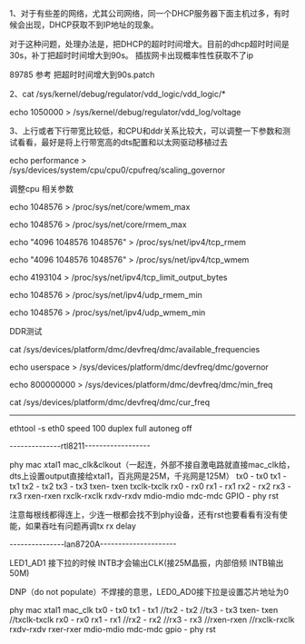 
1、对于有些差的网络，尤其公司网络，同一个DHCP服务器下面主机过多，有时候会出现，DHCP获取不到IP地址的现象。

对于这种问题，处理办法是，把DHCP的超时时间增大。目前的dhcp超时时间是30s，补丁把超时时间增大到90s。 插拔网卡出现概率性性获取不了ip

89785  参考 把超时时间增大到90s.patch



2、cat /sys/kernel/debug/regulator/vdd_logic/vdd_logic/*

echo 1050000 > /sys/kernel/debug/regulator/vdd_log/voltage


3、上行或者下行带宽比较低，和CPU和ddr关系比较大，可以调整一下参数和测试看看，最好是将上行带宽高的dts配置和以太网驱动移植过去

echo performance > /sys/devices/system/cpu/cpu0/cpufreq/scaling_governor

调整cpu 相关参数

echo 1048576 > /proc/sys/net/core/wmem_max

echo 1048576 > /proc/sys/net/core/rmem_max

echo "4096 1048576 1048576" > /proc/sys/net/ipv4/tcp_rmem

echo "4096 1048576 1048576" > /proc/sys/net/ipv4/tcp_wmem

echo 4193104 > /proc/sys/net/ipv4/tcp_limit_output_bytes

echo 1048576 > /proc/sys/net/ipv4/udp_rmem_min

echo 1048576 > /proc/sys/net/ipv4/udp_wmem_min

DDR测试

cat /sys/devices/platform/dmc/devfreq/dmc/available_frequencies

echo userspace > /sys/devices/platform/dmc/devfreq/dmc/governor

echo 800000000 > /sys/devices/platform/dmc/devfreq/dmc/min_freq

cat /sys/devices/platform/dmc/devfreq/dmc/cur_freq


----------------------------------------------------------------




ethtool -s eth0 speed 100 duplex full autoneg off


--------------rtl8211------------------

phy   mac xtal1  mac_clk&clkout（一起连，外部不接自激电路就直接mac_clk给，dts上设置output直接给xtal1，百兆网是25M，千兆网是125M）
tx0 - tx0   tx1 - tx1  tx2 - tx2 tx3 - tx3 txen- txen txclk-txclk rx0 - rx0 rx1 - rx1 rx2 - rx2 rx3 - rx3 rxen-rxen rxclk-rxclk rxdv-rxdv mdio-mdio mdc-mdc GPIO - phy rst
 
 注意每根线都得连上，少连一根都会找不到phy设备，还有rst也要看看有没有使能，如果吞吐有问题再调tx rx delay
 
 ---------------lan8720A---------------------
 
 LED1_AD1 接下拉的时候 INTB才会输出CLK(接25M晶振，内部倍频 INTB输出50M) 

DNP（do not populate）不焊接的意思，LED0_AD0接下拉是设置芯片地址为0

phy   mac xtal1  mac_clk tx0 - tx0  tx1 - tx1 //tx2 - tx2 //tx3 - tx3 txen- txen //txclk-txclk rx0 - rx0 rx1 - rx1 //rx2 - rx2 //rx3 - rx3 //rxen-rxen //rxclk-rxclk rxdv-rxdv rxer-rxer mdio-mdio mdc-mdc gpio - phy rst
 
 
 
 
 
 
